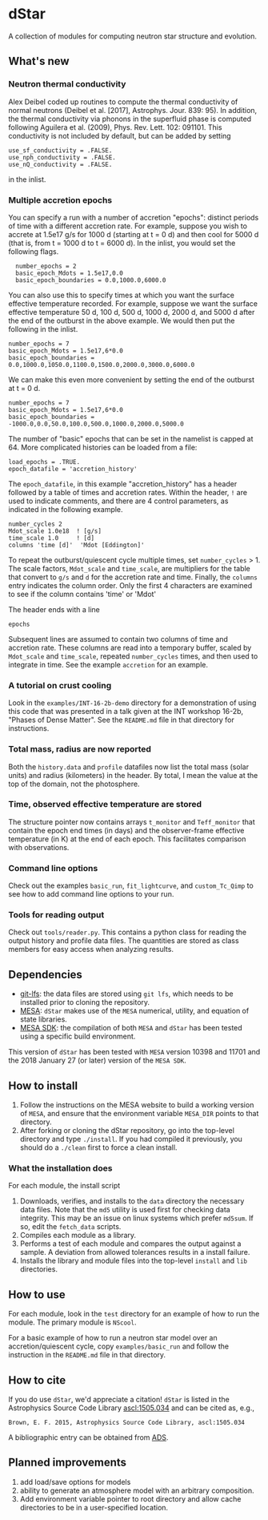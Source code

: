 # dStar

A collection of modules for computing neutron star structure and evolution.

## What's new

### Neutron thermal conductivity
Alex Deibel coded up routines to compute the thermal conductivity of normal neutrons (Deibel et al. [2017], Astrophys. Jour. 839: 95). In addition, the thermal conductivity via phonons in the superfluid phase is computed following Aguilera et al. (2009), Phys. Rev. Lett. 102: 091101. This conductivity is not included by default, but can be added by setting 

    use_sf_conductivity = .FALSE.
    use_nph_conductivity = .FALSE.
    use_nQ_conductivity = .FALSE.

in the inlist.

### Multiple accretion epochs
You can specify a run with a number of accretion "epochs": distinct periods of time with a different accretion rate.  For example, suppose you wish to accrete at 1.5e17 g/s for 1000 d (starting at t = 0 d) and then cool for 5000 d (that is, from t = 1000 d to t = 6000 d).  In the inlist, you would set the following flags.

      number_epochs = 2
      basic_epoch_Mdots = 1.5e17,0.0
      basic_epoch_boundaries = 0.0,1000.0,6000.0

You can also use this to specify times at which you want the surface effective temperature recorded.  For example, suppose we want the surface effective temperature 50 d, 100 d, 500 d, 1000 d, 2000 d, and 5000 d after the end of the outburst in the above example.  We would then put the following in the inlist.

    number_epochs = 7
    basic_epoch_Mdots = 1.5e17,6*0.0
    basic_epoch_boundaries = 0.0,1000.0,1050.0,1100.0,1500.0,2000.0,3000.0,6000.0

We can make this even more convenient by setting the end of the outburst at t = 0 d.

    number_epochs = 7
    basic_epoch_Mdots = 1.5e17,6*0.0
    basic_epoch_boundaries = -1000.0,0.0,50.0,100.0,500.0,1000.0,2000.0,5000.0

The number of "basic" epochs that can be set in the namelist is capped at 64. More complicated histories can be loaded from a file:

    load_epochs = .TRUE.
    epoch_datafile = 'accretion_history'

The `epoch_datafile`, in this example "accretion_history" has a header followed by a table of times and accretion rates. Within the header, `!` are used to indicate comments, and there are 4 control parameters, as indicated in the following example.

    number_cycles 2
    Mdot_scale 1.0e18  ! [g/s]
    time_scale 1.0     ! [d]
    columns 'time [d]'  'Mdot [Eddington]'

To repeat the outburst/quiescent cycle multiple times, set `number_cycles` > 1. The scale factors, `Mdot_scale` and `time_scale`, are multipliers for the table that convert to `g/s` and `d` for the accretion rate and time. Finally, the `columns` entry indicates the column order. Only the first 4 characters are examined to see if the column contains 'time' or 'Mdot'

The header ends with a line
    
    epochs

Subsequent lines are assumed to contain two columns of time and accretion rate. These columns are read into a temporary buffer, scaled by `Mdot_scale` and `time_scale`, repeated `number_cycles` times, and then used to integrate in time.  See the example `accretion` for an example.

### A tutorial on crust cooling
Look in the `examples/INT-16-2b-demo` directory for a demonstration of using this code that was presented in a talk given at the INT workshop 16-2b, "Phases of Dense Matter".  See the `README.md` file in that directory for instructions.

### Total mass, radius are now reported
Both the `history.data` and `profile` datafiles now list the total mass (solar units) and radius (kilometers) in the header.  By total, I mean the value at the top of the domain, not the photosphere.

### Time, observed effective temperature are stored
The structure pointer now contains arrays `t_monitor` and `Teff_monitor` that contain the epoch end times (in days) and the observer-frame effective temperature (in K) at the end of each epoch.  This facilitates comparison with observations.

### Command line options
Check out the examples `basic_run`, `fit_lightcurve`, and `custom_Tc_Qimp` to see how to add command line options to your run.

### Tools for reading output
Check out `tools/reader.py`. This contains a python class for reading the output history and profile data files. The quantities are stored as class members for easy access when analyzing results.

## Dependencies
  * [git-lfs](https://git-lfs.github.com): the data files are stored using `git lfs`, which needs to be installed prior to cloning the repository.
  * [MESA](http://mesa.sourceforge.net): `dStar` makes use of the `MESA` numerical, utility, and equation of state libraries.
  * [MESA SDK](http://www.astro.wisc.edu/~townsend/static.php?ref=mesasdk): the compilation of both `MESA` and `dStar` has been tested using a specific build environment.

This version of `dStar` has been tested with `MESA` version 10398 and 11701 and the 2018 January 27 (or later) version of the `MESA SDK`.

## How to install
  1. Follow the instructions on the MESA website to build a working version of `MESA`, and ensure that the environment variable `MESA_DIR` points to that directory.
  2. After forking or cloning the dStar repository, go into the top-level directory and type `./install`.  If you had compiled it previously, you should do a `./clean` first to force a clean install.

### What the installation does
For each module, the install script

  1. Downloads, verifies, and installs to the `data` directory the necessary data files.  Note that the `md5` utility is used first for checking data integrity. This may be an issue on linux systems which prefer `md5sum`. If so, edit the `fetch_data` scripts.
  2. Compiles each module as a library.
  3. Performs a test of each module and compares the output against a sample.  A deviation from allowed tolerances results in a install failure.
  4. Installs the library and module files into the top-level `install` and `lib` directories.

## How to use
For each module, look in the `test` directory for an example of how to run the module. The primary module is `NScool`.

For a basic example of how to run a neutron star model over an accretion/quiescent cycle, copy `examples/basic_run` and follow the instruction in the `README.md` file in that directory.

## How to cite
If you do use `dStar`, we'd appreciate a citation! `dStar` is listed in the Astrophysics Source Code Library [ascl:1505.034](http://ascl.net/1505.034) and can be cited as, e.g., 
    
    Brown, E. F. 2015, Astrophysics Source Code Library, ascl:1505.034

A bibliographic entry can be obtained from [ADS](http://adsabs.harvard.edu/abs/2015ascl.soft05034B).

## Planned improvements
  1. add load/save options for models
  2. ability to generate an atmosphere model with an arbitrary composition.
  3. Add environment variable pointer to root directory and allow cache directories to be in a user-specified location.

  
